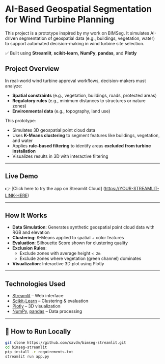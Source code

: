 # AI-Based Geospatial Segmentation for Wind Turbine Planning
This project is a prototype inspired by my work on BIMSeg. It simulates AI-driven segmentation of geospatial data (e.g., buildings, vegetation, water) to support automated decision-making in wind turbine site selection.

✅ Built using **Streamlit**, **scikit-learn**, **NumPy**, **pandas**, and **Plotly**

## Project Overview

In real-world wind turbine approval workflows, decision-makers must analyze:
- **Spatial constraints** (e.g., vegetation, buildings, roads, protected areas)
- **Regulatory rules** (e.g., minimum distances to structures or nature zones)
- **Environmental data** (e.g., topography, land use)

This prototype:
- Simulates 3D geospatial point cloud data
- Uses **K-Means clustering** to segment features like buildings, vegetation, and water
- Applies **rule-based filtering** to identify areas **excluded from turbine installation**
- Visualizes results in 3D with interactive filtering

---

## Live Demo

👉 [Click here to try the app on Streamlit Cloud]
([https://YOUR-STREAMLIT-LINK-HERE](https://bimseg-app-wwdbdht2yxdcgrsaabwlkt.streamlit.app/))

---

## How It Works

- **Data Simulation**: Generates synthetic geospatial point cloud data with RGB and elevation
- **Clustering**: K-Means applied to spatial + color features
- **Evaluation**: Silhouette Score shown for clustering quality
- **Exclusion Rules**:
  - Exclude zones with average height `< 2m`
  - Exclude zones where vegetation (green channel) dominates
- **Visualization**: Interactive 3D plot using Plotly

---

## Technologies Used

- [Streamlit](https://streamlit.io/) – Web interface
- [Scikit-Learn](https://scikit-learn.org/) – Clustering & evaluation
- [Plotly](https://plotly.com/python/) – 3D visualization
- [NumPy](https://numpy.org/), [pandas](https://pandas.pydata.org/) – Data processing

---

## 📁 How to Run Locally

```bash
git clone https://github.com/savdn/bimseg-streamlit.git
cd bimseg-streamlit
pip install -r requirements.txt
streamlit run app.py
